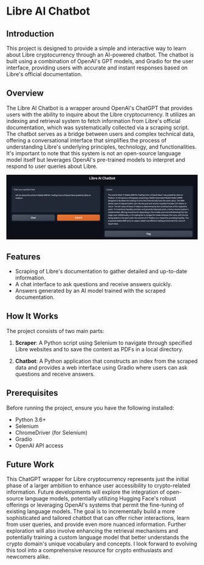 # Libre AI Chatbot

## Introduction
This project is designed to provide a simple and interactive way to learn about Libre cryptocurrency through an AI-powered chatbot. The chatbot is built using a combination of OpenAI's GPT models, and Gradio for the user interface, providing users with accurate and instant responses based on Libre's official documentation.

## Overview
The Libre AI Chatbot is a wrapper around OpenAI's ChatGPT that provides users with the ability to inquire about the Libre cryptocurrency. It utilizes an indexing and retrieval system to fetch information from Libre's official documentation, which was systematically collected via a scraping script. The chatbot serves as a bridge between users and complex technical data, offering a conversational interface that simplifies the process of understanding Libre's underlying principles, technology, and functionalities. It's important to note that this system is not an open-source language model itself but leverages OpenAI's pre-trained models to interpret and respond to user queries about Libre.

<p align="center">
<img src= "images/example.jpg">
</p>

## Features
- Scraping of Libre's documentation to gather detailed and up-to-date information.
- A chat interface to ask questions and receive answers quickly.
- Answers generated by an AI model trained with the scraped documentation.

## How It Works
The project consists of two main parts:

1. **Scraper**: A Python script using Selenium to navigate through specified Libre websites and to save the content as PDFs in a local directory.

2. **Chatbot**: A Python application that constructs an index from the scraped data and provides a web interface using Gradio where users can ask questions and receive answers.

## Prerequisites
Before running the project, ensure you have the following installed:
- Python 3.6+
- Selenium
- ChromeDriver (for Selenium)
- Gradio
- OpenAI API access

## Future Work
This ChatGPT wrapper for Libre cryptocurrency represents just the initial phase of a larger ambition to enhance user accessibility to crypto-related information. Future developments will explore the integration of open-source language models, potentially utilizing Hugging Face's robust offerings or leveraging OpenAI's systems that permit the fine-tuning of existing language models. The goal is to incrementally build a more sophisticated and tailored chatbot that can offer richer interactions, learn from user queries, and provide even more nuanced information. Further exploration will also involve enhancing the retrieval mechanisms and potentially training a custom language model that better understands the crypto domain's unique vocabulary and concepts. I look forward to evolving this tool into a comprehensive resource for crypto enthusiasts and newcomers alike.
